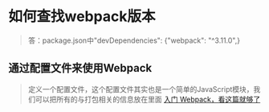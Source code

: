 # 如何查找webpack版本
> 答：package.json中"devDependencies": {"webpack": "^3.11.0",}
## 通过配置文件来使用Webpack
> 定义一个配置文件，这个配置文件其实也是一个简单的JavaScript模块，我们可以把所有的与打包相关的信息放在里面
>[入门 Webpack，看这篇就够了](https://segmentfault.com/a/1190000006178770)